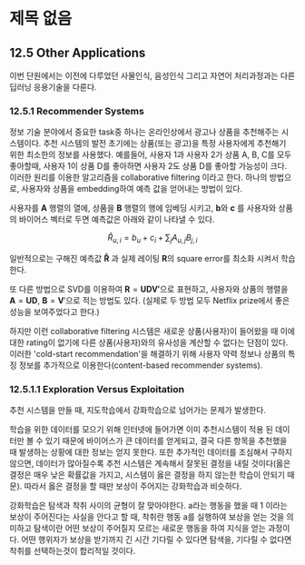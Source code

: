 # 제목 없음

## 12.5 Other Applications

이번 단원에서는 이전에 다루었던 사물인식, 음성인식 그리고 자연어 처리과정과는 다른 딥러닝 응용기술을 다룬다.

### 12.5.1 Recommender Systems

정보 기술 분야에서 중요한 task중 하나는 온라인상에서 광고나 상품을 추천해주는 시스템이다. 추천 시스템의 발전 초기에는 상품(또는 광고)을 특정 사용자에게 추천해기 위한 최소한의 정보를 사용했다. 예를들어, 사용자 1과 사용자 2가 상품 A, B, C를 모두 좋아할때, 사용자 1이 상품 D를 좋아하면 사용자 2도 상품 D를 좋아할 가능성이 크다. 이러한 원리를 이용한 알고리즘을 collaborative filtering 이라고 한다. 하나의 방법으로, 사용자와 상품을 embedding하여 예측 값을 얻어내는 방법이 있다.

사용자를 $\boldsymbol A$ 행렬의 열에, 상품을 $\boldsymbol B$ 행렬의 행에 임베딩 시키고, $\boldsymbol b$와  $\boldsymbol c$ 를 사용자와 상품의 바이어스 벡터로 두면 예측값은 아래와 같이 나타낼 수 있다.

$$\hat R_{u,i} = b_{u}+ c_{i}+\sum_{j}A_{u,j}B_{j,i}$$

일반적으로는 구해진 예측값 $\boldsymbol{\hat R}$ 과 실제 레이팅 $\boldsymbol R$의 square error를 최소화 시켜서 학습한다.

또 다른 방법으로 SVD를 이용하여 $\boldsymbol R = \boldsymbol{UDV'}$으로 표현하고, 사용자와 상품의 행렬을 $\boldsymbol A = \boldsymbol{UD}$, $\boldsymbol B=\boldsymbol V'$으로 적는 방법도 있다. (실제로 두 방법 모두 Netflix prize에서 좋은 성능을 보여주었다고 한다.)

하지만 이런 collaborative filtering 시스템은 새로운 상품(사용자)이 들어왔을 때 이에 대한 rating이 없기에 다른 상품(사용자)와의 유사성을 계산할 수 없다는 단점이 있다. 이러한 'cold-start recommendation'을 해결하기 위해 사용자 약력 정보나 상품의 특징 정보를 추가적으로 이용한다(content-based recommender systems).

### 12.5.1.1 Exploration Versus Exploitation

추천 시스템을 만들 때, 지도학습에서 강화학습으로 넘어가는 문제가 발생한다.

학습을 위한 데이터를 모으기 위해 인터넷에 들어가면 이미 추천시스템이 적용 된 데이터만 볼 수 있기 때문에 바이어스가 큰 데이터를 얻게되고, 결국 다른 항목을 추천했을 때 발생하는 상황에 대한 정보는 얻지 못한다. 또한 추가적인 데이터를 조심해서 구하지 않으면, 데이터가 많아질수록 추천 시스템은 계속해서 잘못된 결정을 내릴 것이다(옳은 결정은 매우 낮은 확률값을 가지고, 시스템이 옳은 결정을 하지 않는한 학습이 안되기 때문). 따라서 옳은 결정을 할 때만 보상이 주어지는 강화학습과 비슷하다.

강화학습은 탐색과 착취 사이의 균형이 잘 맞아야한다. a라는 행동을 했을 때 1 이라는 보상이 주어진다는 사실을 안다고 할 때, 착취란 행동 a를 실행하여 보상을 얻는 것을 의미하고 탐색이란 어떤 보상이 주어질지 모르는 새로운 행동을 하여 지식을 얻는 과정이다. 어떤 행위자가 보상을 받기까지 긴 시간 기다릴 수 있다면 탐색을, 기다릴 수 없다면 착취를 선택하는것이 합리적일 것이다.